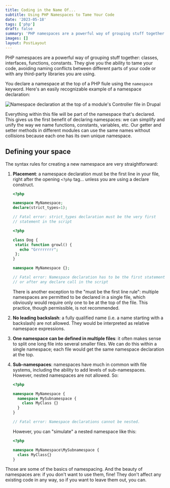 ```yaml
---
title: Coding in the Name Of...
subtitle: Using PHP Namespaces to Tame Your Code
date: '2023-05-18'
tags: ['php']
draft: false
summary: 'PHP namespaces are a powerful way of grouping stuff together: classes, interfaces, functions, constants. They give you the ability to tame your code, avoiding naming conflicts between different parts of your code or with any third-party libraries you are using.'
images: []
layout: PostLayout
---
```


PHP namespaces are a powerful way of grouping stuff together: classes, interfaces, functions, constants. They give you the ability to tame your code, avoiding naming conflicts between different parts of your code or with any third-party libraries you are using.

You declare a namespace at the top of a PHP fiule using the `namespace` keyword. Here's an easily recognizable example of a namespace declaration:

![Namespace declaration at the top of a module's Controller file in Drupal](/static/images/namespaceimg.png)

Everything within this file will be part of the namespace that's declared. This gives us the first benefit of declaring namespaces: we can simplify and unify the way we name functions, constants, variables, etc. Our getter and setter methods in different modules can use the same names without collisions because each one has its own unique namespace.

## Defining your space

The syntax rules for creating a new namespace are very straightforward:

1. **Placement**: a namespace declaration must be the first line in your file, right after the opening `<?php` tag... unless you are using a declare construct.

   ```php
   <?php

   namespace MyNamespace;
   declare(strict_types=1);

   // Fatal error: strict_types declaration must be the very first
   // statement in the script
   ```

   ```php
   <?php

   class Dog {
    static function growl() {
      echo "Grrrrrrrr";
    };
   }

   namespace MyNamespace {};

   // Fatal error: Namespace declaration has to be the first statement
   // or after any declare call in the script
   ```

   There is another exception to the "must be the first line rule": multiple namespaces are permitted to be declared in a single file, which obviously would require only one to be at the top of the file. This practice, though permissible, is not recommended.

1. **No leading backslash**: a fully qualified name (i.e. a name starting with a backslash) are not allowed. They would be interpreted as relative namespace expressions.

1. **One namespace can be defined in multiple files**: it often makes sense to split one long file into several smaller files. We can do this within a single namespace; each file would get the same namespace declaration at the top.

1. **Sub-namespaces**: namespaces have much in common with file systems, including the ability to add levels of sub-namespaces. However, nested namespaces are not allowed. So:

   ```php
   <?php

   namespace MyNamespace {
     namespace MySubnamespace {
       class MyClass {}
     }
   }

   // Fatal error: Namespace declarations cannot be nested.
   ```

   However, you can "simulate" a nested namespace like this:

   ```php
   <?php

   namespace MyNamespace\MySubnamespace {
     class MyClass{}
   }
   ```

Those are some of the basics of namespacing. And the beauty of namespaces are: if you don't want to use them, fine! They don't affect any existing code in any way, so if you want to leave them out, you can.
